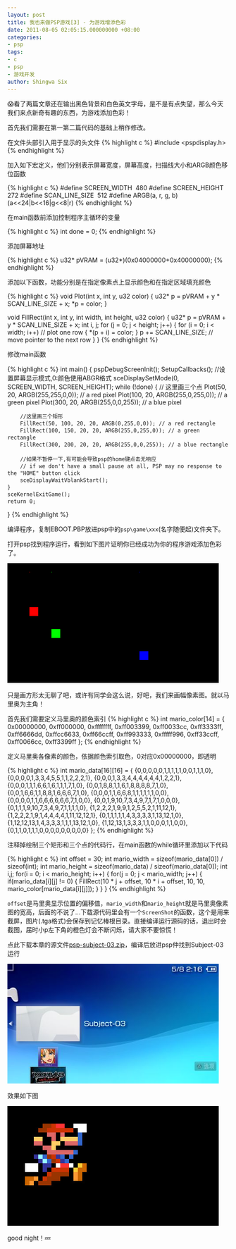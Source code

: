 ```yaml
---
layout: post
title: 我也来做PSP游戏[3] - 为游戏增添色彩
date: 2011-08-05 02:05:15.000000000 +08:00
categories:
- psp
tags:
- c
- psp
- 游戏开发
author: Shingwa Six
---
```


😱看了两篇文章还在输出黑色背景和白色英文字母，是不是有点失望，那么今天我们来点新奇有趣的东西，为游戏添加色彩！

首先我们需要在第一第二篇代码的基础上稍作修改。

在文件头部引入用于显示的头文件
{% highlight c %}
#include <pspdisplay.h>
{% endhighlight %}

加入如下宏定义，他们分别表示屏幕宽度，屏幕高度，扫描线大小和ARGB颜色移位函数

{% highlight c %}
#define SCREEN_WIDTH  480
#define SCREEN_HEIGHT  272
#define SCAN_LINE_SIZE  512
#define ARGB(a, r, g, b) (a<<24|b<<16|g<<8|r)
{% endhighlight %}

在main函数前添加控制程序主循环的变量

{% highlight c %}
int done = 0;
{% endhighlight %}

添加屏幕地址

{% highlight c %}
u32* pVRAM = (u32*)(0x04000000+0x40000000);
{% endhighlight %}

添加以下函数，功能分别是在指定像素点上显示颜色和在指定区域填充颜色

{% highlight c %}
void Plot(int x, int y, u32 color)
{
	u32* p = pVRAM + y * SCAN_LINE_SIZE + x;
	*p = color;
}

void FillRect(int x, int y, int width, int height, u32 color)
{
	u32* p = pVRAM + y * SCAN_LINE_SIZE + x;
	int i, j;
	for (j = 0; j < height; j++)
	{
		for (i = 0; i < width; i++) // plot one row
		{
			*(p + i) = color;
		}
		p += SCAN_LINE_SIZE; // move pointer to the next row
	}
}
{% endhighlight %}

修改main函数

{% highlight c %}
int main()
{
	pspDebugScreenInit();
	SetupCallbacks();
	//设置屏幕显示模式,0:颜色使用ABGR格式
	sceDisplaySetMode(0, SCREEN_WIDTH, SCREEN_HEIGHT);
	while (!done)
	{
		// 这里画三个点
		Plot(50, 20, ARGB(255,255,0,0)); // a red pixel
		Plot(100, 20, ARGB(255,0,255,0)); // a green pixel
		Plot(300, 20, ARGB(255,0,0,255)); // a blue pixel
		
		//这里画三个矩形
		FillRect(50, 100, 20, 20, ARGB(0,255,0,0)); // a red rectangle
		FillRect(100, 150, 20, 20, ARGB(255,0,255,0)); // a green rectangle
		FillRect(300, 200, 20, 20, ARGB(255,0,0,255)); // a blue rectangle
		
		//如果不暂停一下,有可能会导致psp的home键点击无响应
		// if we don't have a small pause at all, PSP may no response to the "HOME" button click
		sceDisplayWaitVblankStart();
	}
	sceKernelExitGame();
	return 0;
}
{% endhighlight %}

编译程序，复制EBOOT.PBP放进psp中的`psp\game\xxx`(名字随便起)文件夹下。

打开psp找到程序运行，看到如下图片证明你已经成功为你的程序游戏添加色彩了。

![3-1](/assets/psp/3-1.png)

只是画方形太无聊了吧，或许有同学会这么说，好吧，我们来画幅像素图。就以马里奥为主角！

首先我们需要定义马里奥的颜色索引
{% highlight c %}
int mario_color[14] = {
	0x00000000,
	0xff000000,
	0xffffffff,
	0xff003399,
	0xff0033cc,
	0xff3333ff,
	0xff6666dd,
	0xffcc6633,
	0xff66ccff,
	0xff993333,
	0xfffff996,
	0xff33ccff,
	0xff0066cc,
	0xff3399ff
};
{% endhighlight %}

定义马里奥各像素的颜色，依据颜色索引取色，0对应0x00000000，即透明

{% highlight c %}
int mario_data[16][16] = {
	{0,0,0,0,0,1,1,1,1,1,0,0,1,1,1,0},
	{0,0,0,0,1,3,3,4,5,5,1,1,2,2,2,1},
	{0,0,0,1,3,3,4,4,4,4,4,4,1,2,2,1},
	{0,0,0,1,1,1,6,6,1,6,1,1,1,7,1,0},
	{0,0,1,8,8,1,1,6,1,8,8,8,8,7,1,0},
	{0,0,1,6,6,1,1,8,8,1,6,6,6,7,1,0},
	{0,0,0,1,1,6,6,8,1,1,1,1,1,1,0,0},
	{0,0,0,0,1,1,6,6,6,6,6,6,7,1,0,0},
	{0,0,1,9,10,7,3,4,9,7,1,7,1,0,0,0},
	{0,1,1,1,9,10,7,3,4,9,7,1,1,1,1,0},
	{1,2,2,2,1,9,9,1,2,5,5,2,1,11,12,1},
	{1,2,2,2,1,9,1,4,4,4,4,1,11,12,12,1},
	{0,1,1,1,1,1,4,3,3,3,3,1,13,12,1,0},
	{1,12,12,13,1,4,3,3,3,1,1,1,13,12,1,0},
	{1,12,13,1,3,3,3,1,1,0,0,0,1,1,0,0},
	{0,1,1,0,1,1,1,0,0,0,0,0,0,0,0,0}
};
{% endhighlight %}

注释掉绘制三个矩形和三个点的代码行，在main函数的while循环里添加以下代码

{% highlight c %}
int offset = 30;
int mario_width = sizeof(mario_data[0]) / sizeof(int);
int mario_height = sizeof(mario_data) / sizeof(mario_data[0]);
int i,j;
for(i = 0; i < mario_height; i++) {
	for(j = 0; j < mario_width; j++) {
		if(mario_data[i][j] != 0) {
			FillRect(10 * j + offset, 10 * i + offset, 10, 10, mario_color[mario_data[i][j]]);
		}
	}
}
{% endhighlight %}

`offset`是马里奥显示位置的偏移值，`mario_width`和`mario_height`就是马里奥像素图的宽高，后面的不说了...下载源代码里会有一个`ScreenShot`的函数，这个是用来截屏，图片(.tga格式)会保存到记忆棒根目录。直接编译运行源码的话，退出时会截图，届时小p左下角的橙色灯会不断闪烁，请大家不要惊慌！

点此下载本章的源文件[psp-subject-03.zip](/assets/psp/psp-subject-03.zip "psp-subject-03.zip")，编译后放进psp仲找到Subject-03运行

![3-2](/assets/psp/3-2.jpg)

效果如下图

![3-3](/assets/psp/3-3.jpg)

good night！💤
